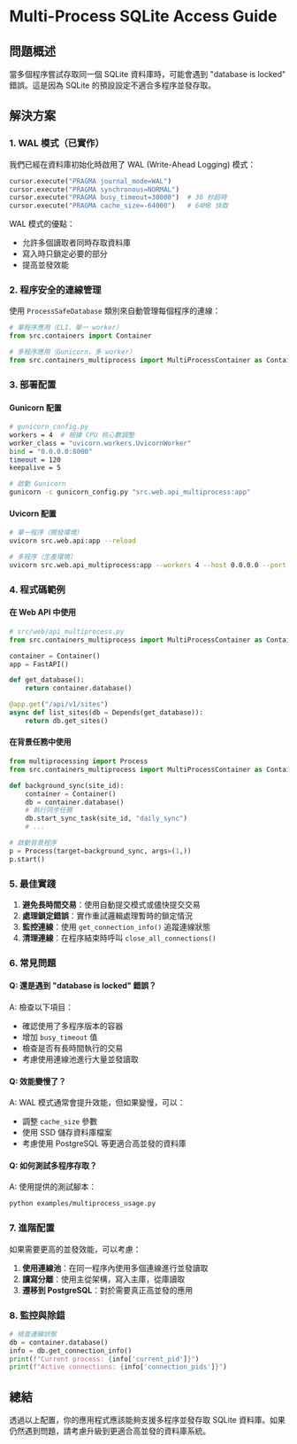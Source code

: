 # Multi-Process SQLite Access Guide

## 問題概述

當多個程序嘗試存取同一個 SQLite 資料庫時，可能會遇到 "database is locked" 錯誤。這是因為 SQLite 的預設設定不適合多程序並發存取。

## 解決方案

### 1. WAL 模式（已實作）

我們已經在資料庫初始化時啟用了 WAL (Write-Ahead Logging) 模式：

```python
cursor.execute("PRAGMA journal_mode=WAL")
cursor.execute("PRAGMA synchronous=NORMAL")
cursor.execute("PRAGMA busy_timeout=30000")  # 30 秒超時
cursor.execute("PRAGMA cache_size=-64000")   # 64MB 快取
```

WAL 模式的優點：
- 允許多個讀取者同時存取資料庫
- 寫入時只鎖定必要的部分
- 提高並發效能

### 2. 程序安全的連線管理

使用 `ProcessSafeDatabase` 類別來自動管理每個程序的連線：

```python
# 單程序應用（CLI、單一 worker）
from src.containers import Container

# 多程序應用（Gunicorn、多 worker）
from src.containers_multiprocess import MultiProcessContainer as Container
```

### 3. 部署配置

#### Gunicorn 配置

```bash
# gunicorn_config.py
workers = 4  # 根據 CPU 核心數調整
worker_class = "uvicorn.workers.UvicornWorker"
bind = "0.0.0.0:8000"
timeout = 120
keepalive = 5

# 啟動 Gunicorn
gunicorn -c gunicorn_config.py "src.web.api_multiprocess:app"
```

#### Uvicorn 配置

```bash
# 單一程序（開發環境）
uvicorn src.web.api:app --reload

# 多程序（生產環境）
uvicorn src.web.api_multiprocess:app --workers 4 --host 0.0.0.0 --port 8000
```

### 4. 程式碼範例

#### 在 Web API 中使用

```python
# src/web/api_multiprocess.py
from src.containers_multiprocess import MultiProcessContainer as Container

container = Container()
app = FastAPI()

def get_database():
    return container.database()

@app.get("/api/v1/sites")
async def list_sites(db = Depends(get_database)):
    return db.get_sites()
```

#### 在背景任務中使用

```python
from multiprocessing import Process
from src.containers_multiprocess import MultiProcessContainer as Container

def background_sync(site_id):
    container = Container()
    db = container.database()
    # 執行同步任務
    db.start_sync_task(site_id, "daily_sync")
    # ...

# 啟動背景程序
p = Process(target=background_sync, args=(1,))
p.start()
```

### 5. 最佳實踐

1. **避免長時間交易**：使用自動提交模式或儘快提交交易
2. **處理鎖定錯誤**：實作重試邏輯處理暫時的鎖定情況
3. **監控連線**：使用 `get_connection_info()` 追蹤連線狀態
4. **清理連線**：在程序結束時呼叫 `close_all_connections()`

### 6. 常見問題

#### Q: 還是遇到 "database is locked" 錯誤？

A: 檢查以下項目：
- 確認使用了多程序版本的容器
- 增加 `busy_timeout` 值
- 檢查是否有長時間執行的交易
- 考慮使用連線池進行大量並發讀取

#### Q: 效能變慢了？

A: WAL 模式通常會提升效能，但如果變慢，可以：
- 調整 `cache_size` 參數
- 使用 SSD 儲存資料庫檔案
- 考慮使用 PostgreSQL 等更適合高並發的資料庫

#### Q: 如何測試多程序存取？

A: 使用提供的測試腳本：
```bash
python examples/multiprocess_usage.py
```

### 7. 進階配置

如果需要更高的並發效能，可以考慮：

1. **使用連線池**：在同一程序內使用多個連線進行並發讀取
2. **讀寫分離**：使用主從架構，寫入主庫，從庫讀取
3. **遷移到 PostgreSQL**：對於需要真正高並發的應用

### 8. 監控與除錯

```python
# 檢查連線狀態
db = container.database()
info = db.get_connection_info()
print(f"Current process: {info['current_pid']}")
print(f"Active connections: {info['connection_pids']}")
```

## 總結

透過以上配置，你的應用程式應該能夠支援多程序並發存取 SQLite 資料庫。如果仍然遇到問題，請考慮升級到更適合高並發的資料庫系統。
